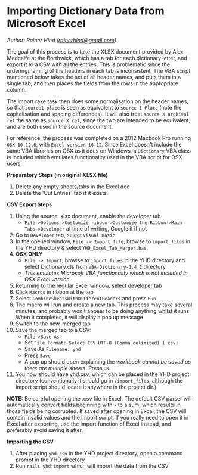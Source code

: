 # Importing Dictionary Data from Microsoft Excel 
*Author: Rainer Hind (rainerhind@gmail.com)*

The goal of this process is to take the XLSX document provided by Alex Medcalfe at the Borthwick, which has a tab for each dictionary letter, and export it to a CSV with all the entries. This is problematic since the ordering/naming of the headers in each tab is inconsistent. The VBA script mentioned below takes the set of all header names, and puts them in a single tab, and then places the fields from the rows in the appropriate column.

The import rake task then does some normalisation on the header names, so that `source1 place` is seen as equivalent to `source 1 Place` (note the capitalisation and spacing differences). It will also treat `source X archival ref` the same as `source X ref`, since the two are intended to be equivalent, and are both used in the source document.

For reference, the process was completed on a 2012 Macbook Pro running `OSX 10.12.6`, with `Excel version 16.12`. Since Excel doesn't include the same VBA libraries on OSX as it does on Windows, a `Dictionary` VBA class is included which emulates functionality used in the VBA script for OSX users.

**Preparatory Steps (in original XLSX file)**
 1. Delete any empty sheets/tabs in the Excel doc
 2. Delete the 'Cut Entries' tab if it exists

**CSV Export Steps**
 1. Using the source .xlsx document, enable the developer tab	
	 - `File->Options->Customize ribbon->Customize the Ribbon->Main Tabs->Developer` at time of writing, Google it if not
2. Go to `Developer` tab, select `Visual Basic`
3. In the opened window, `File -> Import file`, browse to `import_files` in the YHD directory & select `YHD_Excel_Tab_Merger.bas`
4. **OSX ONLY** 
	- `File -> Import`, browse to `import_files` in the YHD directory and select Dictionary.cls from `VBA-Dictionary-1.4.1` directory
	- *This emulates Microsoft VBA functionality which is not included in OSX Excel version*
5. Returning to the regular Excel window, select developer tab
6. Click `Macros` in ribbon at the top
7. Select `CombineSheetsWithDifferentHeaders` and press `Run`
8. The macro will run and create a new tab. This process may take several minutes, and probably won't appear to be doing anything whilst it runs. When it completes, it will display a pop up message
9. Switch to the new, merged tab
10. Save the merged tab to a CSV:
	- `File->Save As`
	- Set `File Format: Select CSV UTF-8 (Comma delimited) (.csv)`
	- Save As `Filename: yhd`
	- Press `Save`
	- A pop up should open explaining the *workbook cannot be saved as there are multiple sheets*. Press `OK`.
11. You now should have yhd.csv, which can be placed in the YHD project directory (conventionally it should go in `/import_files`, although the import script should locate it anywhere in the project dir.)

**NOTE:** Be careful opening the .csv file in Excel. The default CSV parser will automatically convert fields beginning with `-` to a sum, which results in those fields being corrupted. If saved after opening in Excel, the CSV will contain invalid values and the import script. If you really need to open it in Excel after exporting, use the Import function of Excel instead, and preferably avoid saving it after.

**Importing the CSV**
1. After placing `yhd.csv` in the YHD project directory, open a command prompt in the YHD directory
2. Run `rails yhd:import` which will import the data from the CSV